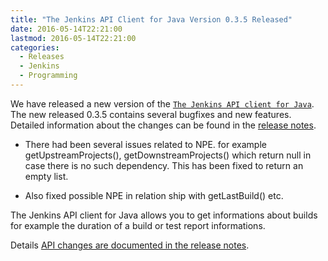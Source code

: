 ```yaml
---
title: "The Jenkins API Client for Java Version 0.3.5 Released"
date: 2016-05-14T22:21:00
lastmod: 2016-05-14T22:21:00
categories:
  - Releases
  - Jenkins
  - Programming
---
```

We have released a new version of the [`The Jenkins API client for Java`][1].
The new released 0.3.5 contains several bugfixes and new features.
Detailed information about the changes can be found in the [release notes][release-notes].

 * There had been several issues related to NPE. for example
   getUpstreamProjects(), getDownstreamProjects() which 
   return null in case there is no such dependency. This
   has been fixed to return an empty list.

 * Also fixed possible NPE in relation ship with getLastBuild() etc.

The Jenkins API client for Java allows you to get informations about builds for example
the duration of a build or test report informations.

Details [API changes are documented in the release notes][release-notes].

[1]: https://github.com/RisingOak/jenkins-client
[release-notes]: https://github.com/RisingOak/jenkins-client/blob/master/ReleaseNotes.md
